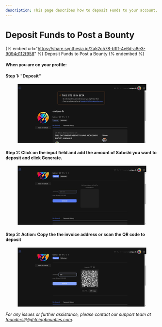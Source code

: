 ```yaml
---
description: This page describes how to deposit Funds to your account.
---
```


# Deposit Funds to Post a Bounty

{% embed url="https://share.synthesia.io/2a52c578-b1ff-4e6d-a8e3-9094d112f958" %}
Deposit Funds to Post a Bounty
{% endembed %}

#### When you are on your profile:&#x20;

#### Step 1:  "Deposit"

<figure><img src="../.gitbook/assets/image (1) (1) (1) (1) (1).png" alt=""><figcaption></figcaption></figure>

#### Step 2: Click on the input field and add the amount of Satoshi you want to deposit and click **Generate.**



<figure><img src="../.gitbook/assets/image (1) (1) (1) (1) (1) (1).png" alt=""><figcaption></figcaption></figure>

#### Step 3: **Action: Copy the the invoice address or scan the QR code to deposit**

<figure><img src="../.gitbook/assets/image (2) (1) (1).png" alt=""><figcaption></figcaption></figure>

_For any issues or further assistance, please contact our support team at founders@lightningbounties.com._
